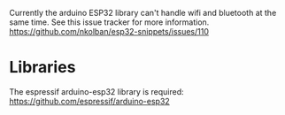 Currently the arduino ESP32 library can't handle wifi and bluetooth
at the same time. See this issue tracker for more information.
https://github.com/nkolban/esp32-snippets/issues/110

# Libraries
The espressif arduino-esp32 library is required:
https://github.com/espressif/arduino-esp32